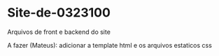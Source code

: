 # Site-de-0323100
Arquivos de front e backend do site

A fazer (Mateus): adicionar a template html e os arquivos estaticos css

